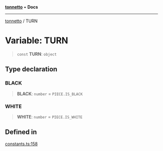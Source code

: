 [**tonnetto**](../README.md) • **Docs**

***

[tonnetto](../globals.md) / TURN

# Variable: TURN

> `const` **TURN**: `object`

## Type declaration

### BLACK

> **BLACK**: `number` = `PIECE.IS_BLACK`

### WHITE

> **WHITE**: `number` = `PIECE.IS_WHITE`

## Defined in

[constants.ts:158](https://github.com/marcobuontempo/tonnetto-chess-ts/blob/5b48e10891a709c6d987943c0a8c2c76a5b582f9/src/constants.ts#L158)
